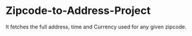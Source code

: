 # Zipcode-to-Address-Project
It fetches the full address, time and Currency used for any given zipcode.
